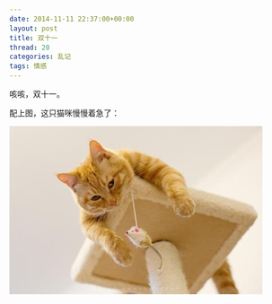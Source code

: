 ```yaml
---
date: 2014-11-11 22:37:00+00:00
layout: post
title: 双十一
thread: 20
categories: 乱记
tags: 情感
---
```


咳咳，双十一。

配上图，这只猫咪慢慢着急了：

![double-eleven](../assets/img/2014111101.jpg)
